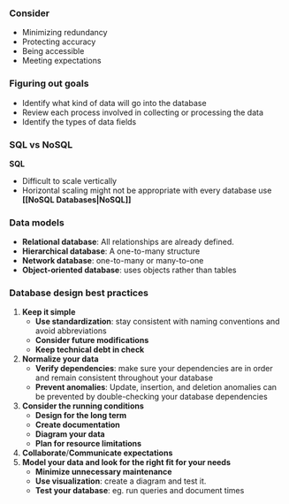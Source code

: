 ### Consider
- Minimizing redundancy
- Protecting accuracy
- Being accessible
- Meeting expectations

### Figuring out goals
- Identify what kind of data will go into the database
- Review each process involved in collecting or processing the data
- Identify the types of data fields 

### SQL vs NoSQL
**SQL**
- Difficult to scale vertically
- Horizontal scaling might not be appropriate with every database use
**[[NoSQL Databases|NoSQL]]**

### Data models
- **Relational database**: All relationships are already defined.
- **Hierarchical database**: A one-to-many structure
- **Network database**: one-to-many or many-to-one
- **Object-oriented database**: uses objects rather than tables

### Database design best practices
1. **Keep it simple**
	- **Use standardization**: stay consistent with naming conventions and avoid abbreviations
	- **Consider future modifications**
	- **Keep technical debt in check**
2. **Normalize your data**
	- **Verify dependencies**: make sure your dependencies are in order and remain consistent throughout your database
	- **Prevent anomalies**: Update, insertion, and deletion anomalies can be prevented by double-checking your database dependencies
3. **Consider the running conditions**
	- **Design for the long term**
	- **Create documentation**
	- **Diagram your data**
	- **Plan for resource limitations**
4. **Collaborate**/**Communicate expectations**
5. **Model your data and look for the right fit for your needs**
	- **Minimize unnecessary maintenance**
	- **Use visualization**: create a diagram and test it. 
	- **Test your database**: eg. run queries and document times

